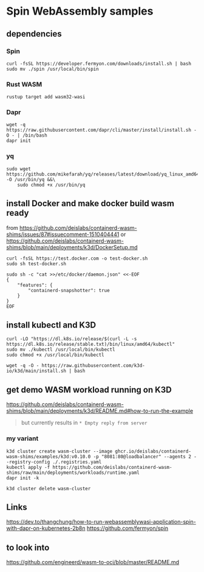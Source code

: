 # Spin WebAssembly samples

## dependencies

### Spin

```
curl -fsSL https://developer.fermyon.com/downloads/install.sh | bash
sudo mv ./spin /usr/local/bin/spin
```

### Rust WASM

```
rustup target add wasm32-wasi
```

### Dapr

```
wget -q https://raw.githubusercontent.com/dapr/cli/master/install/install.sh -O - | /bin/bash
dapr init
```

### yq

```
sudo wget https://github.com/mikefarah/yq/releases/latest/download/yq_linux_amd64 -O /usr/bin/yq &&\
    sudo chmod +x /usr/bin/yq
```

## install Docker and make docker build wasm ready

from <https://github.com/deislabs/containerd-wasm-shims/issues/87#issuecomment-1510404441>
or <https://github.com/deislabs/containerd-wasm-shims/blob/main/deployments/k3d/DockerSetup.md>

```
curl -fsSL https://test.docker.com -o test-docker.sh
sudo sh test-docker.sh
```

```
sudo sh -c "cat >>/etc/docker/daemon.json" <<-EOF
{
    "features": {
        "containerd-snapshotter": true
    }
}
EOF
```

## install kubectl and K3D

```
curl -LO "https://dl.k8s.io/release/$(curl -L -s https://dl.k8s.io/release/stable.txt)/bin/linux/amd64/kubectl"
sudo mv ./kubectl /usr/local/bin/kubectl
sudo chmod +x /usr/local/bin/kubectl

wget -q -O - https://raw.githubusercontent.com/k3d-io/k3d/main/install.sh | bash
```

## get demo WASM workload running on K3D

<https://github.com/deislabs/containerd-wasm-shims/blob/main/deployments/k3d/README.md#how-to-run-the-example>

> but currently results in `* Empty reply from server`

### my variant

```
k3d cluster create wasm-cluster --image ghcr.io/deislabs/containerd-wasm-shims/examples/k3d:v0.10.0 -p "8081:80@loadbalancer" --agents 2 --registry-config ./.registries.yaml
kubectl apply -f https://github.com/deislabs/containerd-wasm-shims/raw/main/deployments/workloads/runtime.yaml
dapr init -k
```

```
k3d cluster delete wasm-cluster
```

## Links

<https://dev.to/thangchung/how-to-run-webassemblywasi-application-spin-with-dapr-on-kubernetes-2b8n>
<https://github.com/fermyon/spin>

## to look into

<https://github.com/engineerd/wasm-to-oci/blob/master/README.md>
